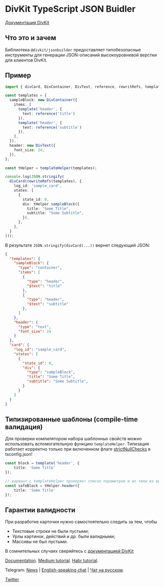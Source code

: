 # DivKit TypeScript JSON Buidler

[Документация DivKit](https://divkit.tech/doc/)

## Что это и зачем
Библиотека `@divkit/jsonbuilder` предоставляет типобезопасные инструменты для генерации JSON-описаний высокоуровневой верстки для клиентов DivKit.

## Пример

```typescript
import { divCard, DivContainer, DivText, reference, rewritRefs, template, templateHelper } from '@divkit/jsonbuilder';

const templates = {
  sampleBlock: new DivContainer({
    items: [
      template('header', {
        text: reference('title')
      }),
      template('header', {
        text: reference('subtitle')
      }),
    ],
  }),
  header: new DivText({
    font_size: 24,
  }),
};

const tHelper = templateHelper(templates);

console.log(JSON.stringify(
  divCard(rewriteRefs(templates), {
    log_id: 'sample_card',
    states: [
      {
        state_id: 0,
        div: tHelper.sampleBlock({
          title: "Some Title",
          subtitle: "Some Subtitle",
        }),
      },
    ],
  }
)));
```

В результате `JSON.stringify(divCard(...))` вернет следующий JSON:
```json
{
  "templates": {
    "sampleBlock": {
      "type": "container",
      "items": [
        {
          "type": "header",
          "$text": "title"
        },
        {
          "type": "header",
          "$text": "subtitle"
        },
      ]
    },
    "header": {
      "type": "text",
      "font_size": 24
    }
  },
  "card": {
    "log_id": "sample_card",
    "states": [
      {
        "state_id": 0,
        "div": {
          "type": "sampleBlock",
          "title": "Some Title",
          "subtitle": "Some Subtitle",
        }
      }
    ]
  }
}
```

## Типизированные шаблоны (compile-time валидация)
Для проверки компилятором набора шаблонных свойств можно использовать вспомогательную функцию `templateHelper`. Типизация работает корректно только при включенном флаге [strictNullChecks](https://www.typescriptlang.org/docs/handbook/compiler-options.html) в tsconfig.json!

```typescript
const block = template('header', {
    title: 'Some Title'
});

// вариант с templateHelper проверяет список параметров и их типы во время компиляции
const safeBlock = tHelper.header({
    title: 'Some Title'
});
```

## Гарантии валидности

При разработке карточки нужно самостоятельно следить за тем, чтобы

- Текстовые строки не были пустыми;
- Урлы картинок, действий и др. были валидными;
- Массивы не был пустыми.

В сомнительных случаях сверяйтесь с [документацией DivKit](https://divkit.tech/doc/)


[Documentation](https://divkit.tech/doc). [Medium tutorial](https://medium.com/p/cad519252f0f). [Habr tutorial](https://habr.com/ru/company/yandex/blog/683886/).

Telegram: [News](https://t.me/divkit_news) | [English-speaking chat](https://t.me/divkit_community_en) | [Чат на русском](https://t.me/divkit_community_ru).

[Twitter](https://twitter.com/DivKitFramework)
